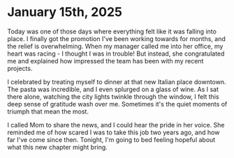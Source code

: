 # January 15th, 2025

Today was one of those days where everything felt like it was falling into place. I finally got the promotion I've been working towards for months, and the relief is overwhelming. When my manager called me into her office, my heart was racing - I thought I was in trouble! But instead, she congratulated me and explained how impressed the team has been with my recent projects.

I celebrated by treating myself to dinner at that new Italian place downtown. The pasta was incredible, and I even splurged on a glass of wine. As I sat there alone, watching the city lights twinkle through the window, I felt this deep sense of gratitude wash over me. Sometimes it's the quiet moments of triumph that mean the most.

I called Mom to share the news, and I could hear the pride in her voice. She reminded me of how scared I was to take this job two years ago, and how far I've come since then. Tonight, I'm going to bed feeling hopeful about what this new chapter might bring.